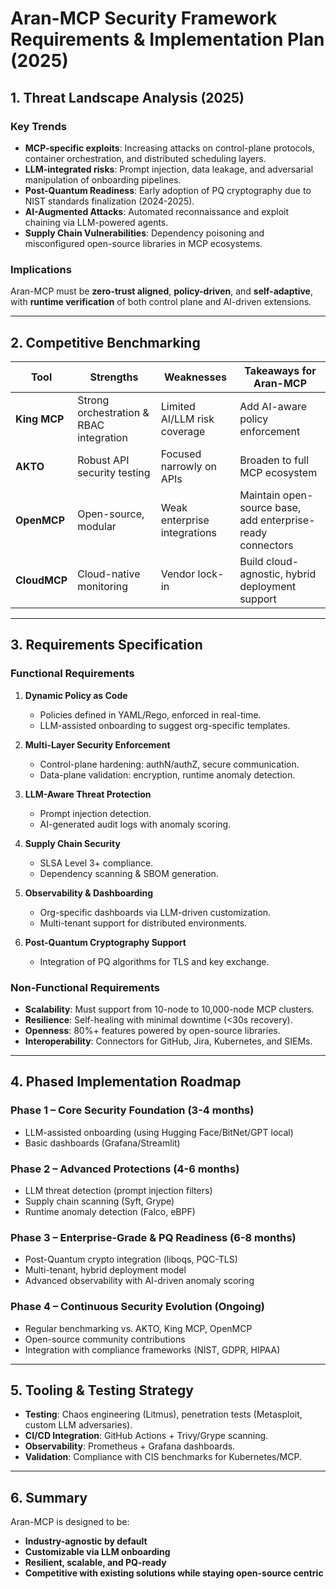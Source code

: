 # Aran-MCP Security Framework Requirements & Implementation Plan (2025)

## 1. Threat Landscape Analysis (2025)

### Key Trends
- **MCP-specific exploits**: Increasing attacks on control-plane protocols, container orchestration, and distributed scheduling layers.
- **LLM-integrated risks**: Prompt injection, data leakage, and adversarial manipulation of onboarding pipelines.
- **Post-Quantum Readiness**: Early adoption of PQ cryptography due to NIST standards finalization (2024-2025).
- **AI-Augmented Attacks**: Automated reconnaissance and exploit chaining via LLM-powered agents.
- **Supply Chain Vulnerabilities**: Dependency poisoning and misconfigured open-source libraries in MCP ecosystems.

### Implications
Aran-MCP must be **zero-trust aligned**, **policy-driven**, and **self-adaptive**, with **runtime verification** of both control plane and AI-driven extensions.

---

## 2. Competitive Benchmarking

| Tool      | Strengths | Weaknesses | Takeaways for Aran-MCP |
|-----------|-----------|------------|-------------------------|
| **King MCP** | Strong orchestration & RBAC integration | Limited AI/LLM risk coverage | Add AI-aware policy enforcement |
| **AKTO** | Robust API security testing | Focused narrowly on APIs | Broaden to full MCP ecosystem |
| **OpenMCP** | Open-source, modular | Weak enterprise integrations | Maintain open-source base, add enterprise-ready connectors |
| **CloudMCP** | Cloud-native monitoring | Vendor lock-in | Build cloud-agnostic, hybrid deployment support |

---

## 3. Requirements Specification

### Functional Requirements

1. **Dynamic Policy as Code**
   - Policies defined in YAML/Rego, enforced in real-time.
   - LLM-assisted onboarding to suggest org-specific templates.

2. **Multi-Layer Security Enforcement**
   - Control-plane hardening: authN/authZ, secure communication.
   - Data-plane validation: encryption, runtime anomaly detection.

3. **LLM-Aware Threat Protection**
   - Prompt injection detection.
   - AI-generated audit logs with anomaly scoring.

4. **Supply Chain Security**
   - SLSA Level 3+ compliance.
   - Dependency scanning & SBOM generation.

5. **Observability & Dashboarding**
   - Org-specific dashboards via LLM-driven customization.
   - Multi-tenant support for distributed environments.

6. **Post-Quantum Cryptography Support**
   - Integration of PQ algorithms for TLS and key exchange.

### Non-Functional Requirements

- **Scalability**: Must support from 10-node to 10,000-node MCP clusters.
- **Resilience**: Self-healing with minimal downtime (<30s recovery).
- **Openness**: 80%+ features powered by open-source libraries.
- **Interoperability**: Connectors for GitHub, Jira, Kubernetes, and SIEMs.

---

## 4. Phased Implementation Roadmap

### Phase 1 – Core Security Foundation (3-4 months)
- LLM-assisted onboarding (using Hugging Face/BitNet/GPT local)
- Basic dashboards (Grafana/Streamlit)

### Phase 2 – Advanced Protections (4-6 months)
- LLM threat detection (prompt injection filters)
- Supply chain scanning (Syft, Grype)
- Runtime anomaly detection (Falco, eBPF)

### Phase 3 – Enterprise-Grade & PQ Readiness (6-8 months)
- Post-Quantum crypto integration (liboqs, PQC-TLS)
- Multi-tenant, hybrid deployment model
- Advanced observability with AI-driven anomaly scoring

### Phase 4 – Continuous Security Evolution (Ongoing)
- Regular benchmarking vs. AKTO, King MCP, OpenMCP
- Open-source community contributions
- Integration with compliance frameworks (NIST, GDPR, HIPAA)

---

## 5. Tooling & Testing Strategy

- **Testing**: Chaos engineering (Litmus), penetration tests (Metasploit, custom LLM adversaries).
- **CI/CD Integration**: GitHub Actions + Trivy/Grype scanning.
- **Observability**: Prometheus + Grafana dashboards.
- **Validation**: Compliance with CIS benchmarks for Kubernetes/MCP.

---

## 6. Summary

Aran-MCP is designed to be:
- **Industry-agnostic by default**
- **Customizable via LLM onboarding**
- **Resilient, scalable, and PQ-ready**
- **Competitive with existing solutions while staying open-source centric**

